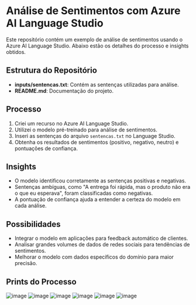 # Análise de Sentimentos com Azure AI Language Studio

Este repositório contém um exemplo de análise de sentimentos usando o Azure AI Language Studio. Abaixo estão os detalhes do processo e insights obtidos.

## Estrutura do Repositório
- **inputs/sentencas.txt**: Contém as sentenças utilizadas para análise.
- **README.md**: Documentação do projeto.

## Processo
1. Criei um recurso no Azure AI Language Studio.
2. Utilizei o modelo pré-treinado para análise de sentimentos.
3. Inseri as sentenças do arquivo `sentencas.txt` no Language Studio.
4. Obtenha os resultados de sentimentos (positivo, negativo, neutro) e pontuações de confiança.

## Insights
- O modelo identificou corretamente as sentenças positivas e negativas.
- Sentenças ambíguas, como "A entrega foi rápida, mas o produto não era o que eu esperava", foram classificadas como negativas.
- A pontuação de confiança ajuda a entender a certeza do modelo em cada análise.

## Possibilidades
- Integrar o modelo em aplicações para feedback automático de clientes.
- Analisar grandes volumes de dados de redes sociais para tendências de sentimentos.
- Melhorar o modelo com dados específicos do domínio para maior precisão.

## Prints do Processo
![image](https://github.com/user-attachments/assets/a7d1128c-4523-4c83-9898-93dbf3351885)
![image](https://github.com/user-attachments/assets/388f2081-a965-42d3-95f6-5ecc0b0bd8e7)
![image](https://github.com/user-attachments/assets/b1806940-e8df-4e29-a98c-7a50e9e71911)
![image](https://github.com/user-attachments/assets/4fffbf90-aa59-4875-b338-910b28810e15)
![image](https://github.com/user-attachments/assets/327c6661-d715-4089-bb9b-e22689f04235)
![image](https://github.com/user-attachments/assets/c4ab1cf8-9673-4ada-a471-d8efa005ff31)


